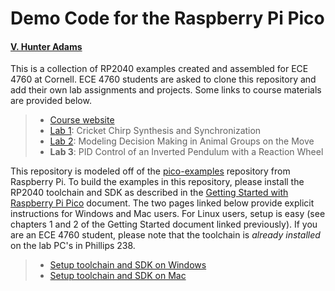 # Demo Code for the Raspberry Pi Pico
#### [V. Hunter Adams](https://vanhunteradams.com)

This is a collection of RP2040 examples created and assembled for ECE 4760 at Cornell. ECE 4760 students are asked to clone this repository and add their own lab assignments and projects. Some links to course materials are provided below.

> - [Course website](https://ece4760.github.io)
> - [Lab 1](https://vanhunteradams.com/Pico/Cricket/Crickets.html): Cricket Chirp Synthesis and Synchronization
> - [Lab 2](https://vanhunteradams.com/Pico/Animal_Movement/Animal_Movement.html): Modeling Decision Making in Animal Groups on the Move
> - **Lab 3**: PID Control of an Inverted Pendulum with a Reaction Wheel

This repository is modeled off of the [pico-examples](https://github.com/raspberrypi/pico-examples) repository from Raspberry Pi. To build the examples in this repository, please install the RP2040 toolchain and SDK as described in the [Getting Started with Raspberry Pi Pico](https://datasheets.raspberrypi.com/pico/getting-started-with-pico.pdf) document. The two pages linked below provide explicit instructions for Windows and Mac users. For Linux users, setup is easy (see chapters 1 and 2 of the Getting Started document linked previously). If you are an ECE 4760 student, please note that the toolchain is *already installed* on the lab PC's in Phillips 238.

> - [Setup toolchain and SDK on Windows](https://vanhunteradams.com/Pico/Setup/PicoSetup.html)
> - [Setup toolchain and SDK on Mac](https://vanhunteradams.com/Pico/Setup/PicoSetupMac.html)